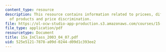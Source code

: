 ```yaml
---
content_type: resource
description: This resource contains information related to pricees, differentiation
  of products and price discrimination.
file: https://ol-ocw-studio-app-production.s3.amazonaws.com/courses/15-834-marketing-strategy-spring-2003/525e51217878a09d0244d09d1c393ee2_15a_InClass_2003_04_07.pdf
file_type: application/pdf
resourcetype: Document
title: 15a_InClass_2003_04_07.pdf
uid: 525e5121-7878-a09d-0244-d09d1c393ee2
---
```

